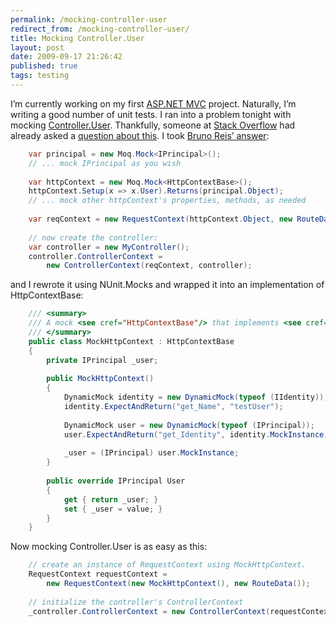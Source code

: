 ```yaml
---
permalink: /mocking-controller-user
redirect_from: /mocking-controller-user/
title: Mocking Controller.User 
layout: post
date: 2009-09-17 21:26:42
published: true
tags: testing
---
```



I’m currently working on my first [ASP.NET MVC](http://www.asp.net/mvc/) project. Naturally, I’m writing a good number of unit tests. I ran into a problem tonight with mocking [Controller.User](http://msdn.microsoft.com/en-us/library/system.web.mvc.controller.user.aspx). Thankfully, someone at [Stack Overflow](http://stackoverflow.com/) had already asked a [question about this](http://stackoverflow.com/questions/1314370/how-to-setup-iprincipal-for-a-mockup). I took [Bruno Reis’ answer](http://stackoverflow.com/questions/1314370/how-to-setup-iprincipal-for-a-mockup/1314472#1314472):

``` csharp
    var principal = new Moq.Mock<IPrincipal>();
    // ... mock IPrincipal as you wish
    
    var httpContext = new Moq.Mock<HttpContextBase>();
    httpContext.Setup(x => x.User).Returns(principal.Object);
    // ... mock other httpContext's properties, methods, as needed
    
    var reqContext = new RequestContext(httpContext.Object, new RouteData());
    
    // now create the controller:
    var controller = new MyController();
    controller.ControllerContext =
        new ControllerContext(reqContext, controller);
```

and I rewrote it using NUnit.Mocks and wrapped it into an implementation of HttpContextBase:

``` csharp
    /// <summary>
    /// A mock <see cref="HttpContextBase"/> that implements <see cref="HttpContextBase.User"/>.
    /// </summary>
    public class MockHttpContext : HttpContextBase
    {
        private IPrincipal _user;
    
        public MockHttpContext()
        {
            DynamicMock identity = new DynamicMock(typeof (IIdentity));
            identity.ExpectAndReturn("get_Name", "testUser");
    
            DynamicMock user = new DynamicMock(typeof (IPrincipal));
            user.ExpectAndReturn("get_Identity", identity.MockInstance);
    
            _user = (IPrincipal) user.MockInstance;
        }
    
        public override IPrincipal User
        {
            get { return _user; }
            set { _user = value; }
        }
    }
```

Now mocking Controller.User is as easy as this:

``` csharp
    // create an instance of RequestContext using MockHttpContext.
    RequestContext requestContext =
        new RequestContext(new MockHttpContext(), new RouteData());
    
    // initialize the controller's ControllerContext
    _controller.ControllerContext = new ControllerContext(requestContext, _controller);
```
